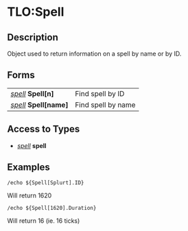 # TLO:Spell

## Description

Object used to return information on a spell by name or by ID.

## Forms

|  |  |
| :--- | :--- |
| [_spell_](../data-types/datatype-spell.md) **Spell[**n**]** | Find spell by ID |
| [_spell_](../data-types/datatype-spell.md) **Spell[**name**]** | Find spell by name |

## Access to Types

* [_spell_](../data-types/datatype-spell.md) **spell**

## Examples

`/echo ${Spell[Splurt].ID}`

Will return 1620

`/echo ${Spell[1620].Duration}`

Will return 16 (ie. 16 ticks)
